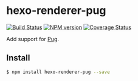 # hexo-renderer-pug

[![Build Status](https://img.shields.io/github/workflow/status/hexojs/hexo-renderer-pug/Linter)](https://github.com/hexojs/hexo-renderer-pug/actions/workflows/linter.yml)
[![NPM version](https://badge.fury.io/js/hexo-renderer-pug.svg)](https://www.npmjs.com/package/hexo-renderer-pug)
[![Coverage Status](https://img.shields.io/coveralls/hexojs/hexo-renderer-pug.svg)](https://coveralls.io/r/hexojs/hexo-renderer-pug?branch=master) 

Add support for [Pug].

## Install

``` bash
$ npm install hexo-renderer-pug --save
```

[Pug]: http://pugjs.org/
